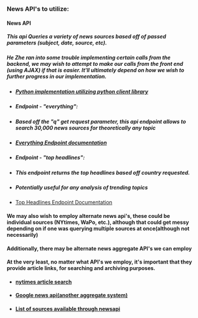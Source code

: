 ### News API's to utilize:
#### News API
##### This api Queries a variety of news sources based off of passed parameters (subject, date, source, etc).
##### He Zhe ran into some trouble implementing certain calls from the backend, we may wish to attempt to make our calls from the front end (using AJAX) if that is easier. It'll ultimately depend on how we wish to further progress in our implementation.
* ##### [Python implementation utilizing python client library](https://newsapi.org/docs/client-libraries/python)
* ##### Endpoint - "everything":
* ##### Based off the "q" get request parameter, this api endpoint allows to search 30,000 news sources for theoretically any topic
* ##### [Everything Endpoint documentation](https://newsapi.org/docs/endpoints/everything)
* ##### Endpoint - "top headlines":
* ##### This endpoint returns the top headlines based off country requested.
* ##### Potentially useful for any analysis of trending topics
* [Top Headlines Endpoint Documentation](https://newsapi.org/docs/endpoints/top-headlines)
#### We may also wish to employ alternate news api's, these could be individual sources (NYtimes, WaPo, etc.), although that could get messy depending on if one was querying multiple sources at once(although not necessarily)
#### Additionally, there may be alternate news aggregate API's we can employ
#### At the very least, no matter what API's we employ, it's important that they provide article links, for searching and archiving purposes.
* #### [nytimes article search](https://developer.nytimes.com/article_search_v2.json#/README)
* #### [Google news api(another aggregate system)](https://newsapi.org/s/google-news-api)
* #### [List of sources available through newsapi](https://newsapi.org/sources)
